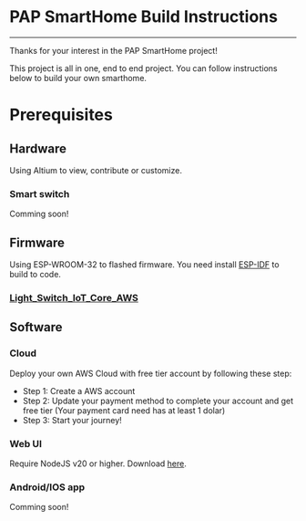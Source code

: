 # PAP SmartHome Build Instructions
---
Thanks for your interest in the PAP SmartHome project!

This project is all in one, end to end project. You can follow instructions below to build your own smarthome.

# Prerequisites
## Hardware
Using Altium to view, contribute or customize.
### Smart switch
Comming soon!

## Firmware
Using ESP-WROOM-32 to flashed firmware. You need install [ESP-IDF](https://docs.espressif.com/projects/esp-idf/en/stable/esp32/get-started/index.html#installation) to build to code.

### [Light_Switch_IoT_Core_AWS](/Firmware/Light_Switch_IoT_Core_AWS)

## Software
### Cloud
Deploy your own AWS Cloud with free tier account by following these step:
- Step 1: Create a AWS account
- Step 2: Update your payment method to complete your account and get free tier (Your payment card need has at least 1 dolar)
- Step 3: Start your journey!

### Web UI
Require NodeJS v20 or higher. Download [here](https://nodejs.org/en).

### Android/IOS app
Comming soon!

